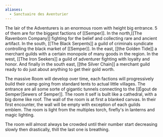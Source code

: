 ```yaml
---
aliases:
  - Sanctuaire des Aventurier
---
```

The lair of the Adventurers is an enormous room with height big entrance. 5 of them are for the biggest factions of [[Semper]]. In the north,[[The Ravenborn Company]] fighting for the belief and collecting rare and ancient artifact. In the south, [[The Black Serpents]] a guild of criminals syndicate controlling the black market of [[Semper]]. In the east, [[the Golden Tide]] a merchant guilds with a certain monopole of many goods in the region. In the west,  [[The Iron Seekers]] a guild of adventurer fighting with loyalty and honor. And finally in the south east, [[the Silver Chain]] a merchant guild ready to do just about anything to get their gold worth.

The massive Room will develop over time, each factions will progressively build their camp going from standard tents to actual little villages. The entrance are all some sorte of gigantic tunnels connecting to the [[Égout de Semper|Sewers of Semper]]. The room it self is built like a cathedral, with a big dome like roof. The wall of the room is at first a blanked canvas. In their first encounter, the wall will be empty with exception of each guilds emblem. The room is light from the multiples torch, firefly's in lanterns and magic lighting.

The room will almost always be crowded until their number start decreasing slowly then drastically, thill the last one is breathing. 
